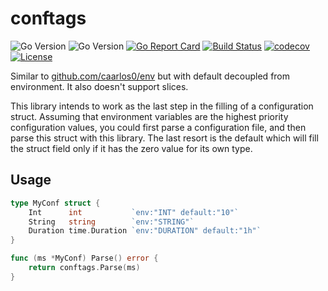 # conftags

![Go Version](https://img.shields.io/badge/go-1.8-brightgreen.svg)
![Go Version](https://img.shields.io/badge/go-1.9-brightgreen.svg)
[![Go Report Card](https://goreportcard.com/badge/github.com/Depado/conftags)](https://goreportcard.com/report/github.com/Depado/conftags)
[![Build Status](https://drone.depado.eu/api/badges/Depado/conftags/status.svg)](https://drone.depado.eu/Depado/conftags)
[![codecov](https://codecov.io/gh/Depado/conftags/branch/master/graph/badge.svg)](https://codecov.io/gh/Depado/conftags)
[![License](https://img.shields.io/badge/license-MIT-blue.svg)](https://github.com/Depado/bfchroma/blob/master/LICENSE)

Similar to [github.com/caarlos0/env](https://github.com/caarlos0/env) but with
default decoupled from environment. It also doesn't support slices.

This library intends to work as the last step in the filling of a configuration
struct. Assuming that environment variables are the highest priority
configuration values, you could first parse a configuration file, and then parse
this struct with this library. The last resort is the default which will fill
the struct field only if it has the zero value for its own type.

## Usage

```go
type MyConf struct {
    Int      int           `env:"INT" default:"10"`
    String   string        `env:"STRING"`
    Duration time.Duration `env:"DURATION" default:"1h"`
}

func (ms *MyConf) Parse() error {
    return conftags.Parse(ms)
}
```
